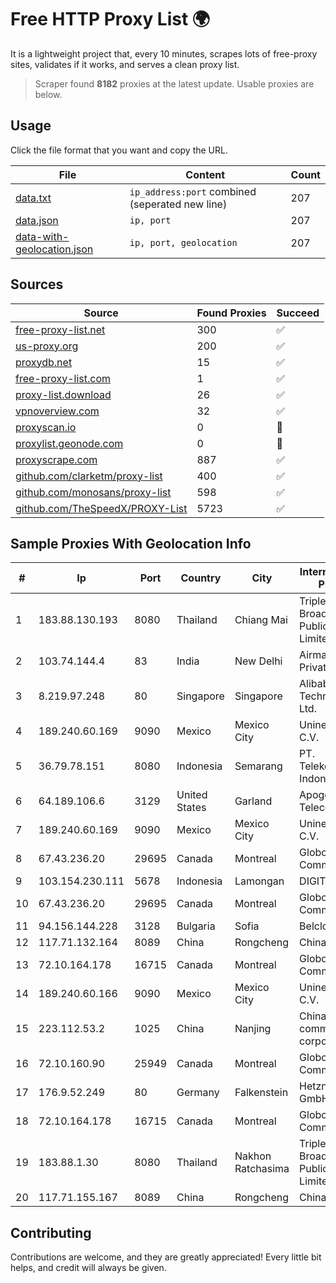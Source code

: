
# Free HTTP Proxy List 🌍

It is a lightweight project that, every 10 minutes, scrapes lots of free-proxy sites, validates if it works, and serves a clean proxy list.


> Scraper found **8182** proxies at the latest update. Usable proxies are below.

## Usage

Click the file format that you want and copy the URL.


|File|Content|Count|
|----|-------|-----|
|[data.txt](https://raw.githubusercontent.com/themiralay/Proxy-List-World/master/data.txt)|`ip_address:port` combined (seperated new line)|207|
|[data.json](https://raw.githubusercontent.com/themiralay/Proxy-List-World/master/data.json)|`ip, port`|207|
|[data-with-geolocation.json](https://raw.githubusercontent.com/themiralay/Proxy-List-World/master/data-with-geolocation.json)|`ip, port, geolocation`|207|

## Sources

|Source|Found Proxies|Succeed|
|------|-------------|-------|
|[free-proxy-list.net](https://free-proxy-list.net)|300|✅|
|[us-proxy.org](https://www.us-proxy.org)|200|✅|
|[proxydb.net](http://proxydb.net)|15|✅|
|[free-proxy-list.com](https://free-proxy-list.com/?page=&port=&type%5B%5D=http&type%5B%5D=https&up_time=0&search=Search)|1|✅|
|[proxy-list.download](https://www.proxy-list.download/HTTP)|26|✅|
|[vpnoverview.com](https://vpnoverview.com/privacy/anonymous-browsing/free-proxy-servers)|32|✅|
|[proxyscan.io](https://www.proxyscan.io)|0|🚫|
|[proxylist.geonode.com](https://proxylist.geonode.com/api/proxy-list?limit=300&page=1&sort_by=lastChecked&sort_type=desc&protocols=http,https)|0|🚫|
|[proxyscrape.com](https://api.proxyscrape.com/v2/?request=displayproxies&protocol=http&timeout=10000&country=all&ssl=all&anonymity=all)|887|✅|
|[github.com/clarketm/proxy-list](https://raw.githubusercontent.com/clarketm/proxy-list/master/proxy-list-raw.txt)|400|✅|
|[github.com/monosans/proxy-list](https://raw.githubusercontent.com/monosans/proxy-list/main/proxies/http.txt)|598|✅|
|[github.com/TheSpeedX/PROXY-List](https://raw.githubusercontent.com/TheSpeedX/PROXY-List/master/http.txt)|5723|✅|


## Sample Proxies With Geolocation Info

|#|Ip|Port|Country|City|Internet Service Provider|
|-|--|----|-------|----|-------------------------|
|1|183.88.130.193|8080|Thailand|Chiang Mai|Triple T Broadband Public Company Limited|
|2|103.74.144.4|83|India|New Delhi|Airmax Internet Private Limited|
|3|8.219.97.248|80|Singapore|Singapore|Alibaba (US) Technology Co., Ltd.|
|4|189.240.60.169|9090|Mexico|Mexico City|Uninet S.A. de C.V.|
|5|36.79.78.151|8080|Indonesia|Semarang|PT. Telekomunikasi Indonesia|
|6|64.189.106.6|3129|United States|Garland|Apogee Telecom Inc.|
|7|189.240.60.169|9090|Mexico|Mexico City|Uninet S.A. de C.V.|
|8|67.43.236.20|29695|Canada|Montreal|GloboTech Communications|
|9|103.154.230.111|5678|Indonesia|Lamongan|DIGITNET|
|10|67.43.236.20|29695|Canada|Montreal|GloboTech Communications|
|11|94.156.144.228|3128|Bulgaria|Sofia|Belcloud LTD|
|12|117.71.132.164|8089|China|Rongcheng|Chinanet|
|13|72.10.164.178|16715|Canada|Montreal|GloboTech Communications|
|14|189.240.60.166|9090|Mexico|Mexico City|Uninet S.A. de C.V.|
|15|223.112.53.2|1025|China|Nanjing|China Mobile communications corporation|
|16|72.10.160.90|25949|Canada|Montreal|GloboTech Communications|
|17|176.9.52.249|80|Germany|Falkenstein|Hetzner Online GmbH|
|18|72.10.164.178|16715|Canada|Montreal|GloboTech Communications|
|19|183.88.1.30|8080|Thailand|Nakhon Ratchasima|Triple T Broadband Public Company Limited|
|20|117.71.155.167|8089|China|Rongcheng|Chinanet|



## Contributing

Contributions are welcome, and they are greatly appreciated! Every
little bit helps, and credit will always be given.

